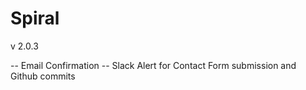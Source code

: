 # Spiral

v 2.0.3

-- Email Confirmation
-- Slack Alert for Contact Form submission and Github commits
